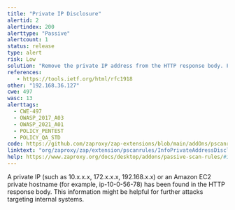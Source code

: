 ```yaml
---
title: "Private IP Disclosure"
alertid: 2
alertindex: 200
alerttype: "Passive"
alertcount: 1
status: release
type: alert
risk: Low
solution: "Remove the private IP address from the HTTP response body. For comments, use JSP/ASP/PHP comment instead of HTML/JavaScript comment which can be seen by client browsers."
references:
   - https://tools.ietf.org/html/rfc1918
other: "192.168.36.127"
cwe: 497
wasc: 13
alerttags: 
  - CWE-497
  - OWASP_2017_A03
  - OWASP_2021_A01
  - POLICY_PENTEST
  - POLICY_QA_STD
code: https://github.com/zaproxy/zap-extensions/blob/main/addOns/pscanrules/src/main/java/org/zaproxy/zap/extension/pscanrules/InfoPrivateAddressDisclosureScanRule.java
linktext: "org/zaproxy/zap/extension/pscanrules/InfoPrivateAddressDisclosureScanRule.java"
help: https://www.zaproxy.org/docs/desktop/addons/passive-scan-rules/#id-2
---
```

A private IP (such as 10.x.x.x, 172.x.x.x, 192.168.x.x) or an Amazon EC2 private hostname (for example, ip-10-0-56-78) has been found in the HTTP response body. This information might be helpful for further attacks targeting internal systems.
